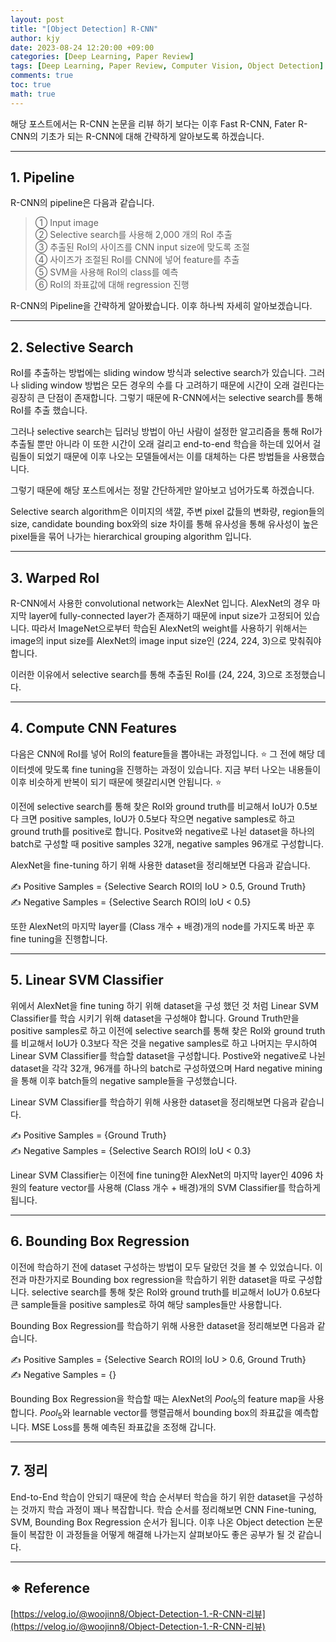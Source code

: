 ```yaml
---
layout: post
title: "[Object Detection] R-CNN"
author: kjy
date: 2023-08-24 12:20:00 +09:00
categories: [Deep Learning, Paper Review]
tags: [Deep Learning, Paper Review, Computer Vision, Object Detection]
comments: true
toc: true
math: true
---
```


해당 포스트에서는 R-CNN 논문을 리뷰 하기 보다는 이후 Fast R-CNN, Fater R-CNN의 기초가 되는 R-CNN에 대해 간략하게 알아보도록 하겠습니다.

---

## 1. Pipeline

R-CNN의 pipeline은 다음과 같습니다.

> ① Input image  
> ② Selective search를 사용해 2,000 개의 RoI 추출  
> ③ 추출된 RoI의 사이즈를 CNN input size에 맞도록 조절  
> ④ 사이즈가 조절된 RoI를 CNN에 넣어 feature를 추출  
> ⑤ SVM을 사용해 RoI의 class를 예측  
> ⑥ RoI의 좌표값에 대해 regression 진행

R-CNN의 Pipeline을 간략하게 알아봤습니다. 이후 하나씩 자세히 알아보겠습니다.

---

## 2. Selective Search

RoI를 추출하는 방법에는 sliding window 방식과 selective search가 있습니다. 그러나 sliding window 방법은 모든 경우의 수를 다 고려하기 때문에 시간이 오래 걸린다는 굉장히 큰 단점이 존재합니다. 그렇기 때문에 R-CNN에서는 selective search를 통해 RoI를 추출 했습니다.

그러나 selective search는 딥러닝 방법이 아닌 사람이 설정한 알고리즘을 통해 RoI가 추출될 뿐만 아니라 이 또한 시간이 오래 걸리고 end-to-end 학습을 하는데 있어서 걸림돌이 되었기 때문에 이후 나오는 모델들에서는 이를 대체하는 다른 방법들을 사용했습니다.

그렇기 때문에 해당 포스트에서는 정말 간단하게만 알아보고 넘어가도록 하겠습니다.

Selective search algorithm은 이미지의 색깔, 주변 pixel 값들의 변화량, region들의 size, candidate bounding box와의 size 차이를 통해 유사성을 통해 유사성이 높은 pixel들을 묶어 나가는 hierarchical grouping algorithm 입니다.

---

## 3. Warped RoI

R-CNN에서 사용한 convolutional network는 AlexNet 입니다. AlexNet의 경우 마지막 layer에 fully-connected layer가 존재하기 때문에 input size가 고정되어 있습니다. 따라서 ImageNet으로부터 학습된 AlexNet의 weight를 사용하기 위해서는 image의 input size를 AlexNet의 image input size인 (224, 224, 3)으로 맞춰줘야 합니다.

이러한 이유에서 selective search를 통해 추출된 RoI를 (24, 224, 3)으로 조정했습니다.

---

## 4. Compute CNN Features

다음은 CNN에 RoI를 넣어 RoI의 feature들을 뽑아내는 과정입니다. ⭐ 그 전에 해당 데이터셋에 맞도록 fine tuning을 진행하는 과정이 있습니다. 지금 부터 나오는 내용들이 이후 비슷하게 반복이 되기 때문에 헷갈리시면 안됩니다. ⭐

이전에 selective search를 통해 찾은 RoI와 ground truth를 비교해서 IoU가 0.5보다 크면 positive samples, IoU가 0.5보다 작으면 negative samples로 하고 ground truth를 positive로 합니다. Positve와 negative로 나뉜 dataset을 하나의 batch로 구성할 때 positive samples 32개, negative samples 96개로 구성합니다.

AlexNet을 fine-tuning 하기 위해 사용한 dataset을 정리해보면 다음과 같습니다.

✍️ Positive Samples = {Selective Search ROI의 IoU > 0.5, Ground Truth}  
✍️ Negative Samples = {Selective Search ROI의 IoU < 0.5}

또한 AlexNet의 마지막 layer를 (Class 개수 + 배경)개의 node를 가지도록 바꾼 후 fine tuning을 진행합니다.

---

## 5. Linear SVM Classifier

위에서 AlexNet을 fine tuning 하기 위해 dataset을 구성 했던 것 처럼 Linear SVM Classifier를 학습 시키기 위해 dataset을 구성해야 합니다. Ground Truth만을 positive samples로 하고 이전에 selective search를 통해 찾은 RoI와 ground truth를 비교해서 IoU가 0.3보다 작은 것을 negative samples로 하고 나머지는 무시하여 Linear SVM Classifier를 학습할 dataset을 구성합니다. Postive와 negative로 나뉜 dataset을 각각 32개, 96개를 하나의 batch로 구성하였으며 Hard negative mining을 통해 이후 batch들의 negative sample들을 구성했습니다.

Linear SVM Classifier를 학습하기 위해 사용한 dataset을 정리해보면 다음과 같습니다.

✍️ Positive Samples = {Ground Truth}  
✍️ Negative Samples = {Selective Search ROI의 IoU < 0.3}

Linear SVM Classifier는 이전에 fine tuning한 AlexNet의 마지막 layer인 4096 차원의 feature vector를 사용해 (Class 개수 + 배경)개의 SVM Classifier를 학습하게 됩니다.

---

## 6. Bounding Box Regression

이전에 학습하기 전에 dataset 구성하는 방법이 모두 달랐던 것을 볼 수 있었습니다. 이전과 마찬가지로 Bounding box regression을 학습하기 위한 dataset을 따로 구성합니다. selective search를 통해 찾은 RoI와 ground truth를 비교해서 IoU가 0.6보다 큰 sample들을 positive samples로 하여 해당 samples들만 사용합니다.

Bounding Box Regression를 학습하기 위해 사용한 dataset을 정리해보면 다음과 같습니다.

✍️ Positive Samples = {Selective Search ROI의 IoU > 0.6, Ground Truth}  
✍️ Negative Samples = {}

Bounding Box Regression을 학습할 때는 AlexNet의 $Pool_5$의 feature map을 사용합니다. $Pool_5$와 learnable vector를 행렬곱해서 bounding box의 좌표값을 예측합니다. MSE Loss를 통해 예측된 좌표값을 조정해 갑니다.

---

## 7. 정리

End-to-End 학습이 안되기 때문에 학습 순서부터 학습을 하기 위한 dataset을 구성하는 것까지 학습 과정이 꽤나 복잡합니다. 학습 순서를 정리해보면 CNN Fine-tuning, SVM, Bounding Box Regression 순서가 됩니다. 이후 나온 Object detection 논문들이 복잡한 이 과정들을 어떻게 해결해 나가는지 살펴보아도 좋은 공부가 될 것 같습니다.

---

## ※ Reference

[https://velog.io/@woojinn8/Object-Detection-1.-R-CNN-리뷰](https://velog.io/@woojinn8/Object-Detection-1.-R-CNN-리뷰)
